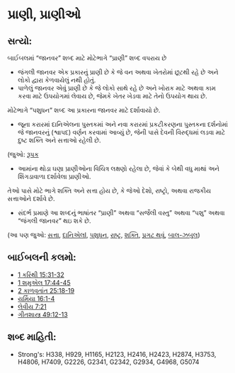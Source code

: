 # પ્રાણી, પ્રાણીઓ 

## સત્યો: 

બાઈબલમાં “જાનવર” શબ્દ માટે મોટેભાગે “પ્રાણી” શબ્દ વપરાય છે

* જંગલી જાનવર એક પ્રકારનું પ્રાણી છે કે જે વન અથવા ખેતરોમાં છૂટથી રહે છે અને લોકો દ્વારા કેળવાયેલું નથી હોતું.
* પાળેલું જાનવર એવું પ્રાણી છે કે જે લોકો સાથે રહે છે અને ખોરાક માટે અથવા કામ કરવા માટે ઉપયોગમાં લેવાય છે, જેમકે ખેતર ખેડવા માટે તેનો ઉપયોગ થાય છે.

મોટેભાગે “પશુધન” શબ્દ આ પ્રકારના જાનવર માટે દર્શાવાયો છે.

* જૂના કરારમાં દાનિએલના પુસ્તકમાં અને નવા કરારમાં પ્રકટીકરણના પુસ્તકના દર્શનોમાં જે જાનવરનું (શ્વાપદ) વર્ણન કરવામાં આવ્યું છે, જેની પાસે દેવની વિરુદ્ધમાં લડવા માટે દુષ્ટ શક્તિ અને સત્તાઓ રહેલી છે.

(જુઓ: [રૂપક](rc://gu/ta/man/translate/figs-metaphor)

* આમાંના થોડા ઘણા પ્રાણીઓના વિચિત્ર લક્ષણો રહેલા છે, જેવાં કે બેથી વધુ માથાં અને શિંગડાવાળા દર્શાવેલા પ્રાણીઓ.

તેઓ પાસે મોટે ભાગે શક્તિ અને સત્તા હોય છે, કે જેઓ દેશો, રાષ્ટ્રો, અથવા રાજકીય સત્તાઓને દર્શાવે છે.

* સંદર્ભ પ્રમાણે આ શબ્દનું ભાષાંતર “પ્રાણી” અથવા “સર્જેલી વસ્તુ” અથવા “પશુ” અથવા “જંગલી જાનવર” થઇ શકે છે.

(આ પણ જુઓ: [સત્તા](../kt/authority.md), [દાનિએલl](../names/daniel.md), [પશુધન](../other/livestock.md), [રાષ્ટ્ર](../other/nation.md), [શક્તિ](../kt/power.md), [પ્રગટ થવું](../kt/reveal.md), [બાલ-ઝબુલ](../names/beelzebul.md))

## બાઈબલની કલમો: 

* [1 કરિંથી 15:31-32](rc://gu/tn/help/1co/15/31)
* [1 શમુએલ 17:44-45](rc://gu/tn/help/1sa/17/44)
* [2 કાળવૃતાંત 25:18-19](rc://gu/tn/help/2ch/25/18)
* [યર્મિયા 16:1-4](rc://gu/tn/help/jer/16/01)
* [લેવીય 7:21](rc://gu/tn/help/lev/07/21)
* [ગીતશાસ્ત્ર 49:12-13](rc://gu/tn/help/psa/049/012)

## શબ્દ માહિતી: 

* Strong's: H338, H929, H1165, H2123, H2416, H2423, H2874, H3753, H4806, H7409, G2226, G2341, G2342, G2934, G4968, G5074
